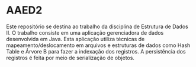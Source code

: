 # AAED2

Este repositório se destina ao trabalho da disciplina de Estrutura de Dados II. O trabalho consiste em uma aplicação gerenciadora de dados desenvolvida em Java. Esta aplicação utiliza técnicas de mapeamento/deslocamento em arquivos e estruturas de dados como Hash Table e Árvore B para fazer a indexação dos registros. A persistência dos registros é feita por meio de serialização de objetos.
